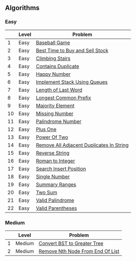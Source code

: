 ## Algorithms

### Easy
|     | Level  | Problem |
|-----|--------|---------|
| 1   | Easy   | [Baseball Game](https://github.com/rdvnabay/LeetCode/blob/master/Algorithms/Solutions/Easy/BaseballGame.cs) |
| 2   | Easy   | [Best Time to Buy and Sell Stock](https://github.com/rdvnabay/LeetCode/blob/master/Algorithms/Solutions/Easy/BestTimeToBuyAndSellStock.cs) |
| 3   | Easy   | [Climbing Stairs](https://github.com/rdvnabay/LeetCode/blob/master/Algorithms/Solutions/Easy/ClimbingStairs.cs) |
| 4   | Easy   | [Contains Duplicate](https://github.com/rdvnabay/LeetCode/blob/master/Algorithms/Solutions/Easy/ContainsDuplicate.cs) |
| 5   | Easy   | [Happy Number](https://github.com/rdvnabay/LeetCode/blob/master/Algorithms/Solutions/Easy/HappyNumber.cs) |
| 6   | Easy   | [Implement Stack Using Queues](https://github.com/rdvnabay/LeetCode/blob/master/Algorithms/Solutions/Easy/ImplementStackUsingQueues.cs) |
| 7   | Easy   | [Length of Last Word](https://github.com/rdvnabay/LeetCode/blob/master/Algorithms/Solutions/Easy/LengthOfLastWord.cs) 
| 8   | Easy   | [Longest Common Prefix](https://github.com/rdvnabay/LeetCode/blob/master/Algorithms/Solutions/Easy/LongestCommonPrefix.cs) | 
| 9   | Easy   | [Majority Element](https://github.com/rdvnabay/LeetCode/blob/master/Algorithms/Solutions/Easy/MajorityElement.cs) |
| 10  | Easy   | [Missing Number](https://github.com/rdvnabay/LeetCode/blob/master/Algorithms/Solutions/Easy/MissingNumber.cs) | 
| 11  | Easy   | [Palindrome Number](https://github.com/rdvnabay/LeetCode/blob/master/Algorithms/Solutions/Easy/PalindromeNumber.cs) | 
| 12  | Easy   | [Plus One](https://github.com/rdvnabay/LeetCode/blob/master/Algorithms/Solutions/Easy/PlusOne.cs) |
| 13  | Easy   | [Power Of Two](https://github.com/rdvnabay/LeetCode/blob/master/Algorithms/Solutions/Easy/PowerOfTwo.cs) |
| 14  | Easy   | [Remove All Adjacent Duplicates In String](https://github.com/rdvnabay/LeetCode/blob/master/Algorithms/Solutions/Easy/RemoveAllAdjacentDuplicatesInString.cs) |
| 15  | Easy   | [Reverse String](https://github.com/rdvnabay/LeetCode/blob/master/Algorithms/Solutions/Easy/ReverseString.cs) |
| 16  | Easy   | [Roman to Integer](https://github.com/rdvnabay/LeetCode/blob/master/Algorithms/Solutions/Easy/RomanToInteger.cs) |
| 17  | Easy   | [Search Insert Position](https://github.com/rdvnabay/LeetCode/blob/master/Algorithms/Solutions/Easy/SearchInsertPosition.cs) |
| 18  | Easy   | [Single Number](https://github.com/rdvnabay/LeetCode/blob/master/Algorithms/Solutions/Easy/SingleNumber.cs) |
| 19  | Easy   | [Summary Ranges](https://github.com/rdvnabay/LeetCode/blob/master/Algorithms/Solutions/Easy/SummaryRanges.cs) |
| 20  | Easy   | [Two Sum](https://github.com/rdvnabay/LeetCode/blob/master/Algorithms/Solutions/Easy/TwoSum.cs) | 
| 21  | Easy   | [Valid Palindrome](https://github.com/rdvnabay/LeetCode/blob/master/Algorithms/Solutions/Easy/ValidPalindrome.cs) |
| 22  | Easy   | [Valid Parentheses](https://github.com/rdvnabay/LeetCode/blob/master/Algorithms/Solutions/Easy/ValidParentheses.cs) |




### Medium
|     | Level  | Problem |
|-----|--------|---------|
| 1   | Medium | [Convert BST to Greater Tree](https://github.com/rdvnabay/LeetCode/blob/master/Algorithms/Solutions/Medium/ConvertBSTToGreaterTree.cs) |
| 2   | Medium | [Remove Nth Node From End Of List](https://github.com/rdvnabay/LeetCode/blob/master/Algorithms/Solutions/Medium/RemoveNthNodeFromEndOfList.cs) |  



